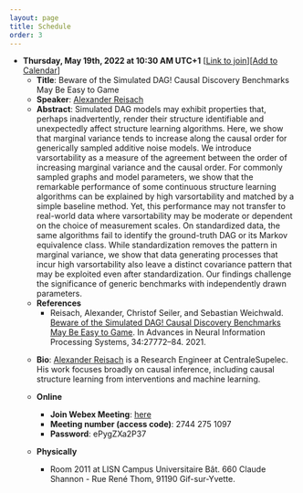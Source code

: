 ```yaml
---
layout: page
title: Schedule
order: 3
---
```


<!-- ## Upcoming Seminar Presentations -->

* **Thursday, May 19th, 2022 at 10:30 AM UTC+1** [[Link to join](hhttps://inria.webex.com/inria-en/j.php?MTID=m6ff0d0a29de98d248375ccaffe11cf78)][[Add to Calendar](/files/BewareDAG.ics)]
  - **Title**: Beware of the Simulated DAG! Causal Discovery Benchmarks May Be Easy to Game
  - **Speaker**: [Alexander Reisach](https://linkedin.com/in/alexander-reisach-2033a9175)
  - **Abstract**: Simulated DAG models may exhibit properties that, perhaps inadvertently, render their structure identifiable and unexpectedly affect structure learning algorithms. Here, we show that marginal variance tends to increase along the causal order for generically sampled additive noise models. We introduce varsortability as a measure of the agreement between the order of increasing marginal variance and the causal order. For commonly sampled graphs and model parameters, we show that the remarkable performance of some continuous structure learning algorithms can be explained by high varsortability and matched by a simple baseline method. Yet, this performance may not transfer to real-world data where varsortability may be moderate or dependent on the choice of measurement scales. On standardized data, the same algorithms fail to identify the ground-truth DAG or its Markov equivalence class. While standardization removes the pattern in marginal variance, we show that data generating processes that incur high varsortability also leave a distinct covariance pattern that may be exploited even after standardization. Our findings challenge the significance of generic benchmarks with independently drawn parameters.
  - **References**
    * Reisach, Alexander, Christof Seiler, and Sebastian Weichwald. [Beware of the Simulated DAG! Causal Discovery Benchmarks May Be Easy to Game](https://proceedings.neurips.cc/paper/2021/file/e987eff4a7c7b7e580d659feb6f60c1a-Paper.pdf). In Advances in Neural Information Processing Systems, 34:27772–84. 2021.
  * **Bio**: [Alexander Reisach](https://linkedin.com/in/alexander-reisach-2033a9175) is a Research Engineer at CentraleSupelec. His work focuses broadly on causal inference, including causal structure learning from interventions and machine learning.

  * **Online**
    - **Join Webex Meeting**: [here](https://inria.webex.com/inria-en/j.php?MTID=m6ff0d0a29de98d248375ccaffe11cf78)
    - **Meeting number (access code)**: 2744 275 1097
    - **Password**: ePygZXa2P37
  * **Physically**
    - Room 2011 at LISN Campus Universitaire Bât. 660 Claude Shannon - Rue René Thom, 91190 Gif-sur-Yvette.